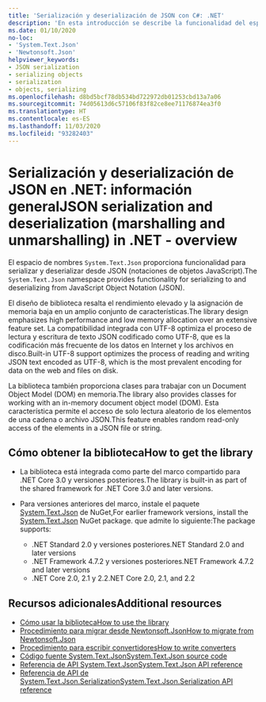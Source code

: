 ```yaml
---
title: 'Serialización y deserialización de JSON con C#: .NET'
description: 'En esta introducción se describe la funcionalidad del espacio de nombres System.Text.Json para serializar y deserializar con JSON en .NET.'
ms.date: 01/10/2020
no-loc:
- 'System.Text.Json'
- 'Newtonsoft.Json'
helpviewer_keywords:
- JSON serialization
- serializing objects
- serialization
- objects, serializing
ms.openlocfilehash: d8bd5bcf78db534bd722972db01253cbd13a7a06
ms.sourcegitcommit: 74d05613d6c57106f83f82ce8ee71176874ea3f0
ms.translationtype: HT
ms.contentlocale: es-ES
ms.lasthandoff: 11/03/2020
ms.locfileid: "93282403"
---
```

# <a name="json-serialization-and-deserialization-marshalling-and-unmarshalling-in-net---overview"></a><span data-ttu-id="4ba60-103">Serialización y deserialización de JSON en .NET: información general</span><span class="sxs-lookup"><span data-stu-id="4ba60-103">JSON serialization and deserialization (marshalling and unmarshalling) in .NET - overview</span></span>

<span data-ttu-id="4ba60-104">El espacio de nombres `System.Text.Json` proporciona funcionalidad para serializar y deserializar desde JSON (notaciones de objetos JavaScript).</span><span class="sxs-lookup"><span data-stu-id="4ba60-104">The `System.Text.Json` namespace provides functionality for serializing to and deserializing from JavaScript Object Notation (JSON).</span></span>

<span data-ttu-id="4ba60-105">El diseño de biblioteca resalta el rendimiento elevado y la asignación de memoria baja en un amplio conjunto de características.</span><span class="sxs-lookup"><span data-stu-id="4ba60-105">The library design emphasizes high performance and low memory allocation over an extensive feature set.</span></span> <span data-ttu-id="4ba60-106">La compatibilidad integrada con UTF-8 optimiza el proceso de lectura y escritura de texto JSON codificado como UTF-8, que es la codificación más frecuente de los datos en Internet y los archivos en disco.</span><span class="sxs-lookup"><span data-stu-id="4ba60-106">Built-in UTF-8 support optimizes the process of reading and writing JSON text encoded as UTF-8, which is the most prevalent encoding for data on the web and files on disk.</span></span>

<span data-ttu-id="4ba60-107">La biblioteca también proporciona clases para trabajar con un Document Object Model (DOM) en memoria.</span><span class="sxs-lookup"><span data-stu-id="4ba60-107">The library also provides classes for working with an in-memory document object model (DOM).</span></span> <span data-ttu-id="4ba60-108">Esta característica permite el acceso de solo lectura aleatorio de los elementos de una cadena o archivo JSON.</span><span class="sxs-lookup"><span data-stu-id="4ba60-108">This feature enables random read-only access of the elements in a JSON file or string.</span></span>

## <a name="how-to-get-the-library"></a><span data-ttu-id="4ba60-109">Cómo obtener la biblioteca</span><span class="sxs-lookup"><span data-stu-id="4ba60-109">How to get the library</span></span>

* <span data-ttu-id="4ba60-110">La biblioteca está integrada como parte del marco compartido para .NET Core 3.0 y versiones posteriores.</span><span class="sxs-lookup"><span data-stu-id="4ba60-110">The library is built-in as part of the shared framework for .NET Core 3.0 and later versions.</span></span>
* <span data-ttu-id="4ba60-111">Para versiones anteriores del marco, instale el paquete [System.Text.Json](https://www.nuget.org/packages/System.Text.Json) de NuGet,</span><span class="sxs-lookup"><span data-stu-id="4ba60-111">For earlier framework versions, install the [System.Text.Json](https://www.nuget.org/packages/System.Text.Json) NuGet package.</span></span> <span data-ttu-id="4ba60-112">que admite lo siguiente:</span><span class="sxs-lookup"><span data-stu-id="4ba60-112">The package supports:</span></span>

  * <span data-ttu-id="4ba60-113">.NET Standard 2.0 y versiones posteriores</span><span class="sxs-lookup"><span data-stu-id="4ba60-113">.NET Standard 2.0 and later versions</span></span>
  * <span data-ttu-id="4ba60-114">.NET Framework 4.7.2 y versiones posteriores</span><span class="sxs-lookup"><span data-stu-id="4ba60-114">.NET Framework 4.7.2 and later versions</span></span>
  * <span data-ttu-id="4ba60-115">.NET Core 2.0, 2.1 y 2.2</span><span class="sxs-lookup"><span data-stu-id="4ba60-115">.NET Core 2.0, 2.1, and 2.2</span></span>

## <a name="additional-resources"></a><span data-ttu-id="4ba60-116">Recursos adicionales</span><span class="sxs-lookup"><span data-stu-id="4ba60-116">Additional resources</span></span>

* [<span data-ttu-id="4ba60-117">Cómo usar la biblioteca</span><span class="sxs-lookup"><span data-stu-id="4ba60-117">How to use the library</span></span>](system-text-json-how-to.md)
* [<span data-ttu-id="4ba60-118">Procedimiento para migrar desde Newtonsoft.Json</span><span class="sxs-lookup"><span data-stu-id="4ba60-118">How to migrate from Newtonsoft.Json</span></span>](system-text-json-migrate-from-newtonsoft-how-to.md)
* [<span data-ttu-id="4ba60-119">Procedimiento para escribir convertidores</span><span class="sxs-lookup"><span data-stu-id="4ba60-119">How to write converters</span></span>](system-text-json-converters-how-to.md)
* <span data-ttu-id="4ba60-120">[Código fuente System.Text.Json](https://github.com/dotnet/runtime/tree/81bf79fd9aa75305e55abe2f7e9ef3f60624a3a1/src/libraries/System.Text.Json)</span><span class="sxs-lookup"><span data-stu-id="4ba60-120">[System.Text.Json source code](https://github.com/dotnet/runtime/tree/81bf79fd9aa75305e55abe2f7e9ef3f60624a3a1/src/libraries/System.Text.Json)</span></span>
* <span data-ttu-id="4ba60-121">[Referencia de API System.Text.Json](xref:System.Text.Json)</span><span class="sxs-lookup"><span data-stu-id="4ba60-121">[System.Text.Json API reference](xref:System.Text.Json)</span></span>
* <span data-ttu-id="4ba60-122">[Referencia de API de System.Text.Json.Serialization](xref:System.Text.Json.Serialization)</span><span class="sxs-lookup"><span data-stu-id="4ba60-122">[System.Text.Json.Serialization API reference](xref:System.Text.Json.Serialization)</span></span>
<!-- * [Roadmap](https://github.com/dotnet/runtime/blob/81bf79fd9aa75305e55abe2f7e9ef3f60624a3a1/src/libraries/System.Text.Json/roadmap/README.md)-->
